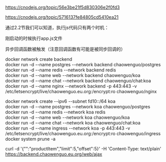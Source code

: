 https://cnodejs.org/topic/56e3be21f5d830306e2f0fd3

https://cnodejs.org/topic/5716137fe84805cd5410ea21

通过2.2节我们可以知道，执行js代码只有两个时机：

刚启动的时候执行app.js文件

异步回调函数被触发（注意回调函数有可能是被同步回调的）

docker network create backend<br>
docker run -d --name postgres --network backend chaowenguo/postgres<br>
docker run -d --name redis --network backend redis<br>
docker run -d --name web --network backend chaowenguo/koa<br>
docker run -d --name chat --network backend chaowenguo/chat:koa<br>
docker run -d --name nginx --network backend -p 443:443 -v /etc/letsencrypt/live/chaowenguo.eu.org:/encrypt:ro chaowenguo/nginx

docker network create --ipv6 --subnet fd10::/64 koa<br>
docker run -d --name postgres --network koa chaowenguo/postgres<br>
docker run -d --name redis --network koa redis<br>
docker run -d --name web --network koa chaowenguo/koa<br>
docker run -d --name chat --network koa chaowenguo/chat:koa<br>
docker run -d --name ingress --network koa -p 443:443 -v /etc/letsencrypt/live/chaowenguo.eu.org:/encrypt:ro chaowenguo/ingress<br>
docker system prune -a

curl -d '{"":"productItem","limit":5,"offset":5}' -H 'Content-Type: text/plain' https://backend.chaowenguo.eu.org/web/ajax
